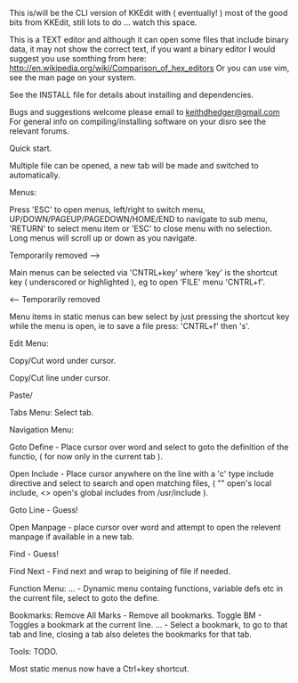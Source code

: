 This is/will be the CLI version of KKEdit with ( eventually! ) most of the good bits from KKEdit, still lots to do ... watch this space.


This is a TEXT editor and although it can open some files that include binary data, it may not show the correct text, if you want a binary editor I would suggest you use somthing from here:
http://en.wikipedia.org/wiki/Comparison_of_hex_editors
Or you can use vim, see the man page on your system.

See the INSTALL file for details about installing and dependencies.

Bugs and suggestions welcome please email to keithdhedger@gmail.com
For general info on compiling/installing software on your disro see the relevant forums.

Quick start.


Multiple file can be opened, a new tab will be made and switched to automatically.

Menus:

Press 'ESC' to open menus, left/right to switch menu, UP/DOWN/PAGEUP/PAGEDOWN/HOME/END to navigate to sub menu, 'RETURN' to select menu item or 'ESC' to close menu with no selection.
Long menus will scroll up or down as you navigate.

Temporarily removed -->

Main menus can be selected via 'CNTRL+key' where 'key' is the shortcut key ( underscored or highlighted ), eg to open 'FILE' menu 'CNTRL+f'.

<-- Temporarily removed


Menu items in static menus can bew select by just pressing the shortcut key while the menu is open, ie to save a file press: 'CNTRL+f' then 's'.


Edit Menu:

Copy/Cut word under cursor.

Copy/Cut line under cursor.

Paste/


Tabs Menu:
Select tab.

Navigation Menu:

Goto Define - Place cursor over word and select to goto the definition of the functio, ( for now only in the current tab ).

Open Include - Place cursor anywhere on the line with a 'c' type include directive and select to search and open matching files, ( "" open's local include, <> open's global includes from /usr/include ).

Goto Line - Guess!

Open Manpage - place cursor over word and attempt to open the relevent manpage if available in a new tab.

Find - Guess!

Find Next - Find next and wrap to beigining of file if needed.

Function Menu:
... - Dynamic menu containg functions, variable defs etc in the current file, select to goto the define.

Bookmarks:
Remove All Marks - Remove all bookmarks.
Toggle BM - Toggles a bookmark at the current line.
... - Select a bookmark, to go to that tab and line, closing a tab also deletes the bookmarks for that tab.

Tools:
TODO.

Most static menus now have a Ctrl+key shortcut.








